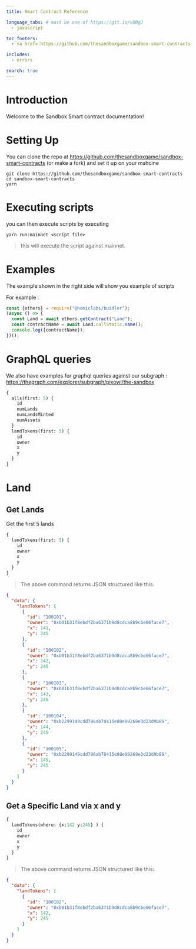 ```yaml
---
title: Smart Contract Reference

language_tabs: # must be one of https://git.io/vQNgJ
  - javascript

toc_footers:
  - <a href='https://github.com/thesandboxgame/sandbox-smart-contracts'>Smart Contract repository</a>

includes:
  - errors

search: true
---
```


# Introduction

Welcome to the Sandbox Smart contract documentation!

# Setting Up

You can clone the repo at https://github.com/thesandboxgame/sandbox-smart-contracts (or make a fork) and set it up on your mahcine

```
git clone https://github.com/thesandboxgame/sandbox-smart-contracts
cd sandbox-smart-contracts
yarn
```

# Executing scripts
you can then execute scripts by executing

```
yarn run:mainnet <script file>
```

> this will execute the script against mainnet.

# Examples

The example shown in the right side will show you example of scripts

For example :

```javascript
const {ethers} = require("@nomiclabs/buidler");
(async () => {
  const Land = await ethers.getContract("Land");
  const contractName = await Land.callStatic.name();
  console.log({contractName});
})();
```

# GraphQL queries

We also have examples for graphql queries against our subgraph : https://thegraph.com/explorer/subgraph/pixowl/the-sandbox

```graphql
{
  alls(first: 5) {
    id
    numLands
    numLandsMinted
    numAssets
  }
  landTokens(first: 5) {
    id
    owner
    x
    y
  }
}
```

# Land

## Get Lands

Get the first 5 lands

```graphql
{
  landTokens(first: 5) {
    id
    owner
    x
    y
  }
}
```

> The above command returns JSON structured like this:

```json
{
  "data": {
    "landTokens": [
      {
        "id": "100101",
        "owner": "0xb01b31f8ebdf2ba6371b9d8cdca8b9cbe06face7",
        "x": 141,
        "y": 245
      },
      {
        "id": "100102",
        "owner": "0xb01b31f8ebdf2ba6371b9d8cdca8b9cbe06face7",
        "x": 142,
        "y": 245
      },
      {
        "id": "100103",
        "owner": "0xb01b31f8ebdf2ba6371b9d8cdca8b9cbe06face7",
        "x": 143,
        "y": 245
      },
      {
        "id": "100104",
        "owner": "0xb2299149cdd796ab78415e80e99269e3d23d9b89",
        "x": 144,
        "y": 245
      },
      {
        "id": "100105",
        "owner": "0xb2299149cdd796ab78415e80e99269e3d23d9b89",
        "x": 145,
        "y": 245
      }
    ]
  }
}
```

## Get a Specific Land via x and y

```graphql
{
  landTokens(where: {x:142 y:245} ) {
    id
    owner
    x
    y
  }
}
```


> The above command returns JSON structured like this:

```json
{
  "data": {
    "landTokens": [
      {
        "id": "100102",
        "owner": "0xb01b31f8ebdf2ba6371b9d8cdca8b9cbe06face7",
        "x": 142,
        "y": 245
      }
    ]
  }
}
```
